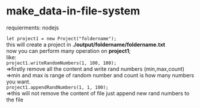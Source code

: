 # make_data-in-file-system

requierments: nodejs

<code>let project1 = new Project("foldername");</code><br>
this will create a project in <b>./output/foldername/foldername.txt</b>
<br>
now you can perform many operation on <b>project1</b>;<br>
like:<br>
<code>project1.writeRandomNumbers(1, 100, 100);</code><br>
=>firstly remove all the content and write rand numbers (min,max,count)<br>
=>min and max is range of random number and count is how many numbers you want.<br>
<code>project1.appendRandNumbers(1, 1, 100);</code><br>
=>this will not remove the content of file just append new rand numbers to the file<br>
